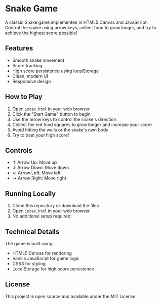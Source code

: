 # Snake Game

A classic Snake game implemented in HTML5 Canvas and JavaScript. Control the snake using arrow keys, collect food to grow longer, and try to achieve the highest score possible!

## Features

- Smooth snake movement
- Score tracking
- High score persistence using localStorage
- Clean, modern UI
- Responsive design

## How to Play

1. Open `index.html` in your web browser
2. Click the "Start Game" button to begin
3. Use the arrow keys to control the snake's direction
4. Collect the red food squares to grow longer and increase your score
5. Avoid hitting the walls or the snake's own body
6. Try to beat your high score!

## Controls

- ↑ Arrow Up: Move up
- ↓ Arrow Down: Move down
- ← Arrow Left: Move left
- → Arrow Right: Move right

## Running Locally

1. Clone this repository or download the files
2. Open `index.html` in your web browser
3. No additional setup required!

## Technical Details

The game is built using:
- HTML5 Canvas for rendering
- Vanilla JavaScript for game logic
- CSS3 for styling
- LocalStorage for high score persistence

## License

This project is open source and available under the MIT License.
